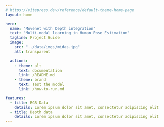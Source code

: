 ```yaml
---
# https://vitepress.dev/reference/default-theme-home-page
layout: home

hero:
  name: "Movenet with Depth integration"
  text: "Multi-modal learning in Human Pose Estimation"
  tagline: Project Guide
  image: 
    src: "../data/imgs/midas.jpg"
    alt: transparent

  actions:
    - theme: alt
      text: documentation
      link: /README.md
    - theme: brand
      text: Test the model
      link: /how-to-run.md

features:
  - title: RGB Data
    details: Lorem ipsum dolor sit amet, consectetur adipiscing elit
  - title: Depth data
    details: Lorem ipsum dolor sit amet, consectetur adipiscing elit
---
```



